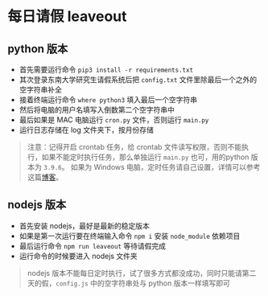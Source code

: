 # 每日请假 leaveout

## python 版本
- 首先需要运行命令 `pip3 install -r requirements.txt`
- 其次登录东南大学研究生请假系统后把 `config.txt` 文件里除最后一个之外的空字符串补全
- 接着终端运行命令 `where python3` 填入最后一个空字符串
- 然后将电脑的用户名填写入倒数第二个空字符串中
- 最后如果是 MAC 电脑运行 `cron.py` 文件，否则运行 `main.py`
- 运行日志存储在 log 文件夹下，按月份存储

> 注意：记得开启 crontab 任务，给 crontab 文件读写权限，否则不能执行，如果不能定时执行任务，那么单独运行 `main.py` 也可，用的python 版本为 `3.9.6`。
> 如果为 Windows 电脑，定时任务请自己设置，详情可以参考这篇[博客](https://blog.csdn.net/shammy_feng/article/details/124178086)。

## nodejs 版本
- 首先安装 nodejs，最好是最新的稳定版本
- 如果是第一次运行要在终端输入命令 `npm i` 安装 `node_module` 依赖项目
- 最后运行命令 `npm run leaveout` 等待请假完成
- 运行命令的时候要进入 nodejs 文件夹

> nodejs 版本不能每日定时执行，试了很多方式都没成功，同时只能请第二天的假，`config.js` 中的空字符串处与 python 版本一样填写即可